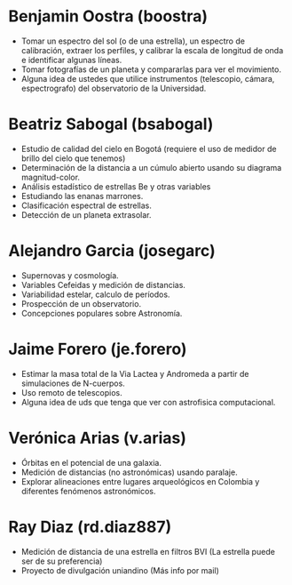 Benjamin Oostra (boostra)
=========================
- Tomar un espectro del sol (o de una estrella), un espectro de
  calibración, extraer los perfiles, y calibrar la escala de longitud 
  de onda e identificar algunas líneas.
- Tomar fotografías de un planeta y compararlas para ver el movimiento.
- Alguna idea de ustedes que utilice instrumentos (telescopio, cámara,
  espectrografo) del observatorio de la Universidad.

Beatriz Sabogal (bsabogal)
==========================
- Estudio de calidad del cielo en Bogotá (requiere el uso de medidor
  de brillo del cielo que tenemos) 
- Determinación de la distancia a un cúmulo abierto usando su diagrama
  magnitud-color.  
- Análisis estadístico de estrellas Be y otras variables  
- Estudiando las enanas marrones.
- Clasificación espectral de estrellas.
- Detección de un planeta extrasolar.

Alejandro Garcia (josegarc)
===========================
- Supernovas y cosmología.
- Variables Cefeidas y medición de distancias.
- Variabilidad estelar, calculo de períodos.
- Prospección de un observatorio.
- Concepciones populares sobre Astronomía.

Jaime Forero (je.forero)
========================
- Estimar la masa total de la Via Lactea y Andromeda a partir de simulaciones de N-cuerpos.
- Uso remoto de telescopios.
- Alguna idea de uds que tenga que ver con astrofisica computacional.


Verónica Arias (v.arias)
========================
- Órbitas en el potencial de una galaxia.
- Medición de distancias (no astronómicas) usando paralaje.
- Explorar alineaciones entre lugares arqueológicos en Colombia y
  diferentes fenómenos astronómicos. 

Ray Diaz (rd.diaz887)
================================
- Medición de distancia de una estrella en filtros BVI (La estrella puede ser de su preferencia)
- Proyecto de divulgación uniandino (Más info por mail)
